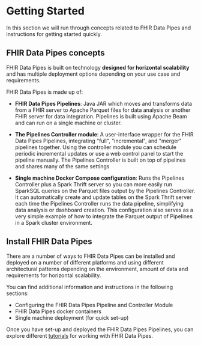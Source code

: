 # Getting Started

In this section we will run through concepts related to FHIR Data Pipes and instructions for getting started quickly.

## FHIR Data Pipes concepts
FHIR Data Pipes is built on technology **designed for horizontal scalability** and has multiple deployment options depending on your use case and requirements.

FHIR Data Pipes is made up of:

*   **FHIR Data Pipes Pipelines**: Java JAR which moves and transforms data from a FHIR server to Apache Parquet files for data analysis or another FHIR server for data integration. Pipelines is built using Apache Beam and can run on a single machine or cluster.

*   **The Pipelines Controller module**: A user-interface wrapper for the FHIR Data Pipes Pipelines, integrating "full", "incremental", and "merger" pipelines together. Using the controller module you can schedule periodic incremental updates or use a web control panel to start the pipeline manually. The Pipelines Controller is built on top of pipelines and shares many of the same settings

*   **Single machine Docker Compose configuration**: Runs the Pipelines Controller plus a Spark Thrift server so you can more easily run SparkSQL queries on the Parquet files output by the Pipelines Controller. It can automatically create and update tables on the Spark Thrift server each time the Pipelines Controller runs the data pipeline, simplifying data analysis or dashboard creation. This configuration also serves as a very simple example of how to integrate the Parquet output of Pipelines in a Spark cluster environment.

## Install FHIR Data Pipes
There are a number of ways to FHIR Data Pipes can be installed and deployed on a number of different platforms and using different architectural patterns depending on the environment, amount of data and requirements for horizontal scalability.

You can find additional information and instructions in the following sections:

*   Configuring the FHIR Data Pipes Pipeline and Controller Module
*   FHIR Data Pipes docker containers
*   Single machine deployment (for quick set-up)

Once you have set-up and deployed the FHIR Data Pipes Pipelines, you can explore different [tutorials](../tutorials.md) for working with FHIR Data Pipes.